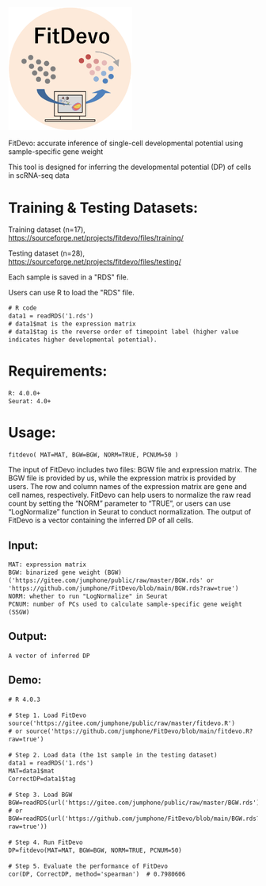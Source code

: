 <img src="https://github.com/jumphone/FitDevo/blob/main/img/logo.png?raw=true" width="250">

FitDevo: accurate inference of single-cell developmental potential using sample-specific gene weight

This tool is designed for inferring the developmental potential (DP) of cells in scRNA-seq data


# Training & Testing Datasets:

Training dataset (n=17), https://sourceforge.net/projects/fitdevo/files/training/

Testing dataset (n=28), https://sourceforge.net/projects/fitdevo/files/testing/

Each sample is saved in a "RDS" file. 

Users can use R to load the "RDS" file.
    
    # R code
    data1 = readRDS('1.rds')
    # data1$mat is the expression matrix
    # data1$tag is the reverse order of timepoint label (higher value indicates higher developmental potential).
    

# Requirements:

    R: 4.0.0+
    Seurat: 4.0+
    
    
# Usage:

    fitdevo( MAT=MAT, BGW=BGW, NORM=TRUE, PCNUM=50 )
    
The input of FitDevo includes two files: BGW file and expression matrix. The BGW file is provided by us, while the expression matrix is provided by users. The row and column names of the expression matrix are gene and cell names, respectively. FitDevo can help users to normalize the raw read count by setting the “NORM” parameter to “TRUE”, or users can use “LogNormalize” function in Seurat to conduct normalization. The output of FitDevo is a vector containing the inferred DP of all cells.

## Input:

    MAT: expression matrix
    BGW: binarized gene weight (BGW) ('https://gitee.com/jumphone/public/raw/master/BGW.rds' or 'https://github.com/jumphone/FitDevo/blob/main/BGW.rds?raw=true')
    NORM: whether to run "LogNormalize" in Seurat
    PCNUM: number of PCs used to calculate sample-specific gene weight (SSGW)

## Output:

    A vector of inferred DP

## Demo:

    # R 4.0.3 
    
    # Step 1. Load FitDevo 
    source('https://gitee.com/jumphone/public/raw/master/fitdevo.R') 
    # or source('https://github.com/jumphone/FitDevo/blob/main/fitdevo.R?raw=true')
    
    # Step 2. Load data (the 1st sample in the testing dataset)
    data1 = readRDS('1.rds')
    MAT=data1$mat
    CorrectDP=data1$tag
    
    # Step 3. Load BGW
    BGW=readRDS(url('https://gitee.com/jumphone/public/raw/master/BGW.rds')) 
    # or BGW=readRDS(url('https://github.com/jumphone/FitDevo/blob/main/BGW.rds?raw=true'))
    
    # Step 4. Run FitDevo
    DP=fitdevo(MAT=MAT, BGW=BGW, NORM=TRUE, PCNUM=50)
    
    # Step 5. Evaluate the performance of FitDevo
    cor(DP, CorrectDP, method='spearman')  # 0.7980606


